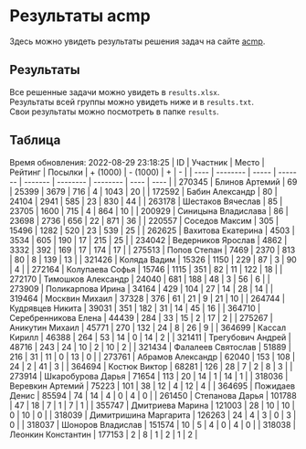 # Результаты acmp
Здесь можно увидеть результаты решения задач на сайте [acmp](https://acmp.ru). 

## Результаты
Все решенные задачи можно увидеть в `results.xlsx`.  
Результаты всей группы можно увидеть ниже и в `results.txt`.  
Свои результаты можно посмотреть в папке `results`.

## Таблица
Время обновления: 2022-08-29 23:18:25
| ID   | Участник | Место | Рейтинг | Посылки | + (1000) | - (1000) | +    | -    |
| ---- | -------- | ----- | ------- | ------- | -------- | -------- | ---- | ---- |
| 270345 | Блинов Артемий | 69 | 25399 | 3679 | 716 | 4 | 1043 | 20 |
| 172592 | Бабин Александр | 80 | 24104 | 2941 | 585 | 23 | 830 | 44 |
| 263178 | Шестаков Вячеслав | 85 | 23705 | 1600 | 715 | 4 | 864 | 10 |
| 200929 | Синицына Владислава | 86 | 23698 | 2736 | 656 | 22 | 871 | 36 |
| 220557 | Соседов Максим | 305 | 15496 | 1282 | 520 | 23 | 539 | 25 |
| 262625 | Вахитова Екатерина | 4503 | 3534 | 605 | 190 | 17 | 215 | 25 |
| 234042 | Ведерников Ярослав | 4862 | 3332 | 392 | 169 | 17 | 174 | 17 |
| 275513 | Попов Степан | 7469 | 2370 | 813 | 80 | 8 | 139 | 13 |
| 321426 | Коляда Вадим | 15326 | 1150 | 229 | 87 | 3 | 90 | 4 |
| 272164 | Колупаева Софья | 15746 | 1115 | 351 | 82 | 11 | 122 | 18 |
| 272170 | Тимошков Александр | 24040 | 681 | 188 | 48 | 3 | 56 | 6 |
| 273909 | Поликарпова Ирина | 34164 | 429 | 104 | 27 | 14 | 28 | 14 |
| 319464 | Москвин Михаил | 37328 | 376 | 61 | 21 | 9 | 21 | 10 |
| 264744 | Кудрявцев Никита | 39031 | 351 | 182 | 31 | 14 | 45 | 16 |
| 364710 | Серебренникова Елена | 44439 | 284 | 33 | 15 | 2 | 17 | 2 |
| 275267 | Аникутин Михаил | 45771 | 270 | 132 | 24 | 8 | 26 | 9 |
| 364699 | Кассал Кирилл | 46388 | 264 | 53 | 14 | 0 | 14 | 2 |
| 321411 | Трегубович Андрей | 48716 | 243 | 24 | 10 | 2 | 10 | 2 |
| 321434 | Фалалеев Святослав | 51889 | 216 | 31 | 11 | 0 | 13 | 0 |
| 273761 | Абрамов Александр | 62040 | 153 | 108 | 24 | 2 | 41 | 3 |
| 364694 | Костюк Виктор | 68281 | 126 | 28 | 7 | 2 | 8 | 3 |
| 273914 | Шкаробурова Дарья | 71654 | 113 | 20 | 14 | 1 | 14 | 1 |
| 318036 | Веревкин Артемий | 75223 | 101 | 38 | 12 | 4 | 12 | 4 |
| 364695 | Пожидаев Денис | 85594 | 74 | 14 | 4 | 0 | 4 | 0 |
| 261450 | Степанова Дарья | 101788 | 47 | 18 | 7 | 1 | 7 | 1 |
| 355747 | Дмитриева Марина | 121003 | 28 | 10 | 10 | 0 | 10 | 0 |
| 318039 | Димитришина Маргарита | 126263 | 24 | 4 | 3 | 0 | 3 | 0 |
| 318037 | Шоноров Владислав | 151574 | 10 | 5 | 4 | 0 | 4 | 0 |
| 318038 | Леонкин Константин | 177153 | 2 | 8 | 1 | 2 | 1 | 2 |
